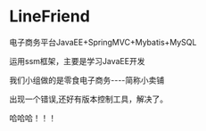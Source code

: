 # LineFriend
电子商务平台JavaEE+SpringMVC+Mybatis+MySQL

运用ssm框架，主要是学习JavaEE开发

我们小组做的是零食电子商务----简称小卖铺

出现一个错误,还好有版本控制工具，解决了。

哈哈哈！！！


